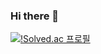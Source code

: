 ### Hi there 👋
[![!Solved.ac 프로필](http://mazassumnida.wtf/api/mini/generate_badge?boj=algoitni)](https://solved.ac/algoitni)
<!--
**jihongeek/jihongeek** is a ✨ _special_ ✨ repository because its `README.md` (this file) appears on your GitHub profile.

Here are some ideas to get you started:

- 🔭 I’m currently working on ...
- 🌱 I’m currently learning ...
- 👯 I’m looking to collaborate on ...
- 🤔 I’m looking for help with ...
- 💬 Ask me about ...
- 📫 How to reach me: ...
- 😄 Pronouns: ...
- ⚡ Fun fact: ...
-->
